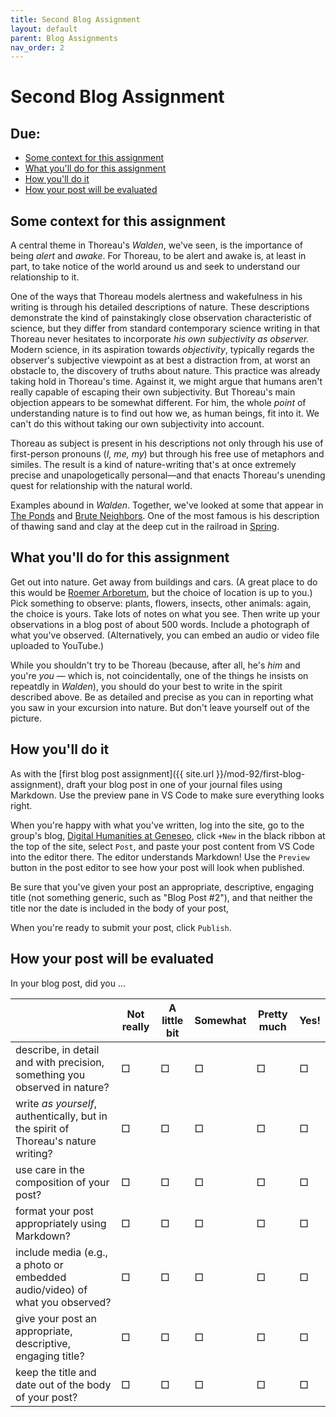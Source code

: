 ```yaml
---
title: Second Blog Assignment
layout: default
parent: Blog Assignments
nav_order: 2
---
```


# Second Blog Assignment

## Due: 

- [Some context for this assignment](#some-context-for-this-assignment)
- [What you'll do for this assignment](#what-youll-do-for-this-assignment)
- [How you'll do it](#how-youll-do-it)
- [How your post will be evaluated](#how-your-post-will-be-evaluated)

## Some context for this assignment

A central theme in Thoreau's *Walden*, we've seen, is the importance of being *alert* and *awake*. For Thoreau, to be alert and awake is, at least in part, to take notice of the world around us and seek to understand our relationship to it.

One of the ways that Thoreau models alertness and wakefulness in his writing is through his detailed descriptions of nature. These descriptions demonstrate the kind of painstakingly close observation characteristic of science, but they differ from standard contemporary science writing in that Thoreau never hesitates to incorporate *his own subjectivity as observer.* Modern science, in its aspiration towards *objectivity*, typically regards the observer's subjective viewpoint as at best a distraction from, at worst an obstacle to, the discovery of truths about nature. This practice was already taking hold in Thoreau's time. Against it, we might argue that humans aren't really capable of escaping their own subjectivity. But Thoreau's main objection appears to be somewhat different. For him, the whole *point* of understanding nature is to find out how we, as human beings, fit into it. We can't do this without taking our own subjectivity into account.

Thoreau as subject is present in his descriptions not only through his use of first-person pronouns (*I, me, my*) but through his free use of metaphors and similes. The result is a kind of nature-writing that's at once extremely precise and unapologetically personal&mdash;and that enacts Thoreau's unending quest for relationship with the natural world.

Examples abound in *Walden*. Together, we've looked at some that appear in [The Ponds](https://commons.digitalthoreau.org/walden/the-ponds/the-ponds-18-34/) and [Brute Neighbors](https://commons.digitalthoreau.org/walden/brute-neighbors/brute-neighbors-1-9/). One of the most famous is his description of thawing sand and clay at the deep cut in the railroad in [Spring](https://commons.digitalthoreau.org/walden/spring/spring-1-13/#pFpgmmdttotfwtsacaifdsoadcortIpmwvpnvcslstnfebrmmhbgmsrwiTwedfvrccmwlWfcosedwbfsllsbsoiwnbsbIsoioaeshpohlctvAftslovmhpsfdrayltllitslarclpbfblbea).


## What you'll do for this assignment

Get out into nature. Get away from buildings and cars. (A great place to do this would be [Roemer Arboretum](https://www.geneseo.edu/arboretum), but the choice of location is up to you.) Pick something to observe: plants, flowers, insects, other animals: again, the choice is yours. Take lots of notes on what you see. Then write up your observations in a blog post of about 500 words. Include a photograph of what you've observed. (Alternatively, you can embed an audio or video file uploaded to YouTube.)

While you shouldn't try to be Thoreau (because, after all, he's *him* and you're *you* — which is, not coincidentally, one of the things he insists on repeatdly in *Walden*), you should do your best to write in the spirit described above. Be as detailed and precise as you can in reporting what you saw in your excursion into nature. But don't leave yourself out of the picture.

## How you'll do it

As with the [first blog post assignment]({{ site.url }}/mod-92/first-blog-assignment), draft your blog post in one of your journal files using Markdown. Use the preview pane in VS Code to make sure everything looks right.

When you're happy with what you've written, log into the site, go to the group's blog, [Digital Humanities at Geneseo](https://dh.sunygeneseoenglish.org/), click `+New` in the black ribbon at the top of the site, select `Post`, and paste your post content from VS Code into the editor there. The editor understands Markdown! Use the `Preview` button in the post editor to see how your post will look when published.

Be sure that you've given your post an appropriate, descriptive, engaging title (not something generic, such as "Blog Post #2"), and that neither the title nor the date is included in the body of your post,

When you're ready to submit your post, click `Publish`.

## How your post will be evaluated

In your blog post, did you &hellip;

|   | Not really | A little bit | Somewhat | Pretty much | Yes! |
| - | ---------- | ------------ | -------- | ----------- | ---- |
| describe, in detail and with precision, something you observed in nature? | &#x25A1; | &#x25A1; | &#x25A1; | &#x25A1; | &#x25A1; |
| write *as yourself*, authentically, but in the spirit of Thoreau's nature writing? | &#x25A1; | &#x25A1; | &#x25A1; | &#x25A1; | &#x25A1; |
| use care in the composition of your post? | &#x25A1; | &#x25A1; | &#x25A1; | &#x25A1; | &#x25A1; |
| format your post appropriately using Markdown? | &#x25A1; | &#x25A1; | &#x25A1; | &#x25A1; | &#x25A1; |
| include media (e.g., a photo or embedded audio/video) of what you observed? | &#x25A1; | &#x25A1; | &#x25A1; | &#x25A1; | &#x25A1; |
| give your post an appropriate, descriptive, engaging title? | &#x25A1; | &#x25A1; | &#x25A1; | &#x25A1; | &#x25A1; |
| keep the title and date out of the body of your post? | &#x25A1; | &#x25A1; | &#x25A1; | &#x25A1; | &#x25A1; |